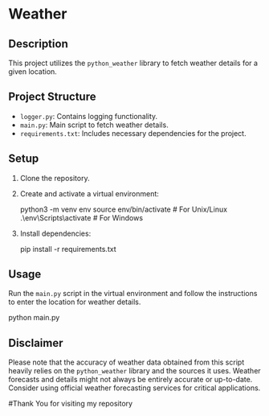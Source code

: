 # Weather 

## Description
This project utilizes the `python_weather` library to fetch weather details for a given location.

## Project Structure
- `logger.py`: Contains logging functionality.
- `main.py`: Main script to fetch weather details.
- `requirements.txt`: Includes necessary dependencies for the project.

## Setup
1. Clone the repository.
2. Create and activate a virtual environment:
    
    python3 -m venv env
    source env/bin/activate  # For Unix/Linux
    .\env\Scripts\activate   # For Windows
    
3. Install dependencies:

    pip install -r requirements.txt
    

## Usage
Run the `main.py` script in the virtual environment and follow the instructions to enter the location for weather details.


python main.py


## Disclaimer
Please note that the accuracy of weather data obtained from this script heavily relies on the `python_weather` library and the sources it uses. Weather forecasts and details might not always be entirely accurate or up-to-date. Consider using official weather forecasting services for critical applications.


#Thank You for visiting my repository 